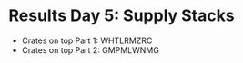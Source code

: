 # Results Day 5: Supply Stacks

- Crates on top Part 1: WHTLRMZRC
- Crates on top Part 2: GMPMLWNMG

